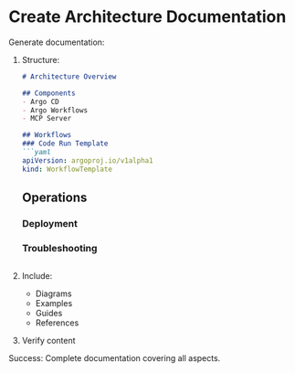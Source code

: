 # Create Architecture Documentation

Generate documentation:

1. Structure:
   ```markdown
   # Architecture Overview
   
   ## Components
   - Argo CD
   - Argo Workflows
   - MCP Server
   
   ## Workflows
   ### Code Run Template
   ```yaml
   apiVersion: argoproj.io/v1alpha1
   kind: WorkflowTemplate
   ```
   
   ## Operations
   ### Deployment
   ### Troubleshooting
   ```

2. Include:
   - Diagrams
   - Examples
   - Guides
   - References

3. Verify content

Success: Complete documentation covering all aspects.